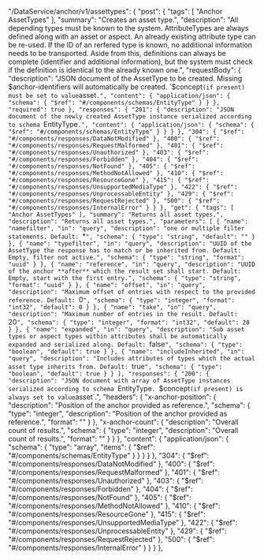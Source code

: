  "/DataService/anchor/v1/assettypes": {
            "post": {
                "tags": [
                    "Anchor AssetTypes"
                ],
                "summary": "Creates an asset type.",
                "description": "All depending types must be known to the system. AttributeTypes are always defined along with an asset or aspect. An already existing attribute type can be re-used. If the ID of an rerfered type is known, no additional information needs to be transported. Aside from this, definitions can always be complete (identifier and additional information), but the system must check if the definition is identical to the already known one.",
                "requestBody": {
                    "description": "JSON document of the AssetType to be created. Missing $anchor-identifiers will automatically be created. `$concept` (if present) must be set to value `asset`.",
                    "content": {
                        "application/json": {
                            "schema": {
                                "$ref": "#/components/schemas/EntityType"
                            }
                        }
                    },
                    "required": true
                },
                "responses": {
                    "201": {
                        "description": "JSON document of the newly created AssetType instance serialized according to schema `EntityType`.",
                        "content": {
                            "application/json": {
                                "schema": {
                                    "$ref": "#/components/schemas/EntityType"
                                }
                            }
                        }
                    },
                    "304": {
                        "$ref": "#/components/responses/DataNotModified"
                    },
                    "400": {
                        "$ref": "#/components/responses/RequestMalformed"
                    },
                    "401": {
                        "$ref": "#/components/responses/Unauthorized"
                    },
                    "403": {
                        "$ref": "#/components/responses/Forbidden"
                    },
                    "404": {
                        "$ref": "#/components/responses/NotFound"
                    },
                    "405": {
                        "$ref": "#/components/responses/MethodNotAllowed"
                    },
                    "410": {
                        "$ref": "#/components/responses/ResourceGone"
                    },
                    "415": {
                        "$ref": "#/components/responses/UnsupportedMediaType"
                    },
                    "422": {
                        "$ref": "#/components/responses/UnprocessableEntity"
                    },
                    "429": {
                        "$ref": "#/components/responses/RequestRejected"
                    },
                    "500": {
                        "$ref": "#/components/responses/InternalError"
                    }
                }
            },
            "get": {
                "tags": [
                    "Anchor AssetTypes"
                ],
                "summary": "Returns all asset types.",
                "description": "Returns all asset types.",
                "parameters": [
                    {
                        "name": "namefilter",
                        "in": "query",
                        "description": "one or multiple filter statements. Default: `*`",
                        "schema": {
                            "type": "string",
                            "default": ""
                        }
                    },
                    {
                        "name": "typefilter",
                        "in": "query",
                        "description": "UUID of the AssetType the response has to match or be inherited from. Default: Empty, filter not active.",
                        "schema": {
                            "type": "string",
                            "format": "uuid"
                        }
                    },
                    {
                        "name": "reference",
                        "in": "query",
                        "description": "UUID of the anchor **after** which the result set shall start. Default: Empty, start with the first entry.",
                        "schema": {
                            "type": "string",
                            "format": "uuid"
                        }
                    },
                    {
                        "name": "offset",
                        "in": "query",
                        "description": "Maximum offset of entries with respect to the provided reference. Default: `0`",
                        "schema": {
                            "type": "integer",
                            "format": "int32",
                            "default": 0
                        }
                    },
                    {
                        "name": "take",
                        "in": "query",
                        "description": "Maximum number of entries in the result. Default: `20`",
                        "schema": {
                            "type": "integer",
                            "format": "int32",
                            "default": 20
                        }
                    },
                    {
                        "name": "expanded",
                        "in": "query",
                        "description": "Sub asset types or aspect types within attributes shall be automatically expanded and serialized along. Default: `false`",
                        "schema": {
                            "type": "boolean",
                            "default": true
                        }
                    },
                    {
                        "name": "includeInherited",
                        "in": "query",
                        "description": "Includes attributes of types which the actual asset type inherits from. Default: `true`",
                        "schema": {
                            "type": "boolean",
                            "default": true
                        }
                    }
                ],
                "responses": {
                    "200": {
                        "description": "JSON document with array of AssetType instances serialized according to schema `EntityType`. `$concept` (if present) is always set to value `asset`.",
                        "headers": {
                            "x-anchor-position": {
                                "description": "Position of the anchor provided as reference.",
                                "schema": {
                                    "type": "integer",
                                    "description": "Position of the anchor provided as reference.",
                                    "format": ""
                                }
                            },
                            "x-anchor-count": {
                                "description": "Overall count of results.",
                                "schema": {
                                    "type": "integer",
                                    "description": "Overall count of results.",
                                    "format": ""
                                }
                            }
                        },
                        "content": {
                            "application/json": {
                                "schema": {
                                    "type": "array",
                                    "items": {
                                        "$ref": "#/components/schemas/EntityType"
                                    }
                                }
                            }
                        }
                    },
                    "304": {
                        "$ref": "#/components/responses/DataNotModified"
                    },
                    "400": {
                        "$ref": "#/components/responses/RequestMalformed"
                    },
                    "401": {
                        "$ref": "#/components/responses/Unauthorized"
                    },
                    "403": {
                        "$ref": "#/components/responses/Forbidden"
                    },
                    "404": {
                        "$ref": "#/components/responses/NotFound"
                    },
                    "405": {
                        "$ref": "#/components/responses/MethodNotAllowed"
                    },
                    "410": {
                        "$ref": "#/components/responses/ResourceGone"
                    },
                    "415": {
                        "$ref": "#/components/responses/UnsupportedMediaType"
                    },
                    "422": {
                        "$ref": "#/components/responses/UnprocessableEntity"
                    },
                    "429": {
                        "$ref": "#/components/responses/RequestRejected"
                    },
                    "500": {
                        "$ref": "#/components/responses/InternalError"
                    }
                }
            }
        },